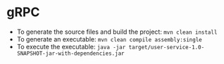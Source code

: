 # gRPC


- To generate the source files and build the project: ```mvn clean install```
- To generate an executable: ```mvn clean compile assembly:single```
- To execute the executable: ```java -jar target/user-service-1.0-SNAPSHOT-jar-with-dependencies.jar```

